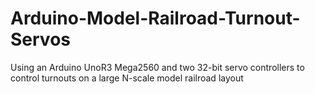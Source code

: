 # Arduino-Model-Railroad-Turnout-Servos
Using an Arduino UnoR3 Mega2560 and two 32-bit servo controllers to control turnouts on a large N-scale model railroad layout
